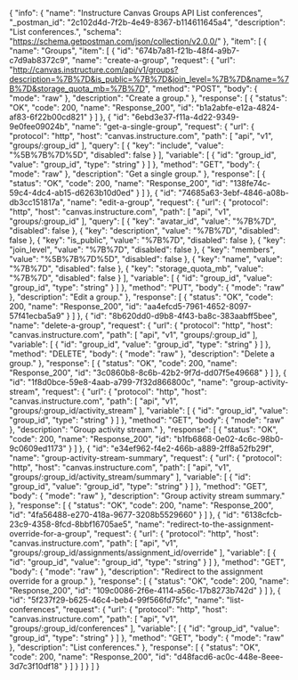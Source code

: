 {
  "info": {
    "name": "Instructure Canvas Groups API List conferences",
    "_postman_id": "2c102d4d-7f2b-4e49-8367-b114611645a4",
    "description": "List conferences.",
    "schema": "https://schema.getpostman.com/json/collection/v2.0.0/"
  },
  "item": [
    {
      "name": "Groups",
      "item": [
        {
          "id": "674b7a81-f21b-48f4-a9b7-c7d9ab8372c9",
          "name": "create-a-group",
          "request": {
            "url": "http://canvas.instructure.com/api/v1/groups?description=%7B%7D&is_public=%7B%7D&join_level=%7B%7D&name=%7B%7D&storage_quota_mb=%7B%7D",
            "method": "POST",
            "body": {
              "mode": "raw"
            },
            "description": "Create a group."
          },
          "response": [
            {
              "status": "OK",
              "code": 200,
              "name": "Response_200",
              "id": "b1a2abfe-e12a-4824-af83-6f22b00cd821"
            }
          ]
        },
        {
          "id": "6ebd3e37-f11a-4d22-9349-9e0fee09024b",
          "name": "get-a-single-group",
          "request": {
            "url": {
              "protocol": "http",
              "host": "canvas.instructure.com",
              "path": [
                "api",
                "v1",
                "groups/:group_id"
              ],
              "query": [
                {
                  "key": "include",
                  "value": "%5B%7B%7D%5D",
                  "disabled": false
                }
              ],
              "variable": [
                {
                  "id": "group_id",
                  "value": "group_id",
                  "type": "string"
                }
              ]
            },
            "method": "GET",
            "body": {
              "mode": "raw"
            },
            "description": "Get a single group."
          },
          "response": [
            {
              "status": "OK",
              "code": 200,
              "name": "Response_200",
              "id": "138fe74c-59c4-4dc4-ab15-d6263b10d0ed"
            }
          ]
        },
        {
          "id": "74685a63-3ebf-4846-a08b-db3cc151817a",
          "name": "edit-a-group",
          "request": {
            "url": {
              "protocol": "http",
              "host": "canvas.instructure.com",
              "path": [
                "api",
                "v1",
                "groups/:group_id"
              ],
              "query": [
                {
                  "key": "avatar_id",
                  "value": "%7B%7D",
                  "disabled": false
                },
                {
                  "key": "description",
                  "value": "%7B%7D",
                  "disabled": false
                },
                {
                  "key": "is_public",
                  "value": "%7B%7D",
                  "disabled": false
                },
                {
                  "key": "join_level",
                  "value": "%7B%7D",
                  "disabled": false
                },
                {
                  "key": "members",
                  "value": "%5B%7B%7D%5D",
                  "disabled": false
                },
                {
                  "key": "name",
                  "value": "%7B%7D",
                  "disabled": false
                },
                {
                  "key": "storage_quota_mb",
                  "value": "%7B%7D",
                  "disabled": false
                }
              ],
              "variable": [
                {
                  "id": "group_id",
                  "value": "group_id",
                  "type": "string"
                }
              ]
            },
            "method": "PUT",
            "body": {
              "mode": "raw"
            },
            "description": "Edit a group."
          },
          "response": [
            {
              "status": "OK",
              "code": 200,
              "name": "Response_200",
              "id": "aa4efcd5-7961-4652-8097-57f41ecba5a9"
            }
          ]
        },
        {
          "id": "8b620dd0-d9b8-4f43-ba8c-383aabff5bee",
          "name": "delete-a-group",
          "request": {
            "url": {
              "protocol": "http",
              "host": "canvas.instructure.com",
              "path": [
                "api",
                "v1",
                "groups/:group_id"
              ],
              "variable": [
                {
                  "id": "group_id",
                  "value": "group_id",
                  "type": "string"
                }
              ]
            },
            "method": "DELETE",
            "body": {
              "mode": "raw"
            },
            "description": "Delete a group."
          },
          "response": [
            {
              "status": "OK",
              "code": 200,
              "name": "Response_200",
              "id": "3c0860b8-8c6b-42b2-9f7d-dd07f5e49668"
            }
          ]
        },
        {
          "id": "1f8d0bce-59e8-4aab-a799-7f32d866800c",
          "name": "group-activity-stream",
          "request": {
            "url": {
              "protocol": "http",
              "host": "canvas.instructure.com",
              "path": [
                "api",
                "v1",
                "groups/:group_id/activity_stream"
              ],
              "variable": [
                {
                  "id": "group_id",
                  "value": "group_id",
                  "type": "string"
                }
              ]
            },
            "method": "GET",
            "body": {
              "mode": "raw"
            },
            "description": "Group activity stream."
          },
          "response": [
            {
              "status": "OK",
              "code": 200,
              "name": "Response_200",
              "id": "b1fb6868-0e02-4c6c-98b0-9c0609ed1173"
            }
          ]
        },
        {
          "id": "e34ef962-f4e2-466b-a889-2ff8a52fb29f",
          "name": "group-activity-stream-summary",
          "request": {
            "url": {
              "protocol": "http",
              "host": "canvas.instructure.com",
              "path": [
                "api",
                "v1",
                "groups/:group_id/activity_stream/summary"
              ],
              "variable": [
                {
                  "id": "group_id",
                  "value": "group_id",
                  "type": "string"
                }
              ]
            },
            "method": "GET",
            "body": {
              "mode": "raw"
            },
            "description": "Group activity stream summary."
          },
          "response": [
            {
              "status": "OK",
              "code": 200,
              "name": "Response_200",
              "id": "4fa56488-e270-418a-9677-3208b5529660"
            }
          ]
        },
        {
          "id": "6138cfcb-23c9-4358-8fcd-8bbf16705ae5",
          "name": "redirect-to-the-assignment-override-for-a-group",
          "request": {
            "url": {
              "protocol": "http",
              "host": "canvas.instructure.com",
              "path": [
                "api",
                "v1",
                "groups/:group_id/assignments/assignment_id/override"
              ],
              "variable": [
                {
                  "id": "group_id",
                  "value": "group_id",
                  "type": "string"
                }
              ]
            },
            "method": "GET",
            "body": {
              "mode": "raw"
            },
            "description": "Redirect to the assignment override for a group."
          },
          "response": [
            {
              "status": "OK",
              "code": 200,
              "name": "Response_200",
              "id": "109c0086-2f6e-4114-a56c-17b8273b742d"
            }
          ]
        },
        {
          "id": "5f237f29-b625-46c4-beb4-99f566fd75fc",
          "name": "list-conferences",
          "request": {
            "url": {
              "protocol": "http",
              "host": "canvas.instructure.com",
              "path": [
                "api",
                "v1",
                "groups/:group_id/conferences"
              ],
              "variable": [
                {
                  "id": "group_id",
                  "value": "group_id",
                  "type": "string"
                }
              ]
            },
            "method": "GET",
            "body": {
              "mode": "raw"
            },
            "description": "List conferences."
          },
          "response": [
            {
              "status": "OK",
              "code": 200,
              "name": "Response_200",
              "id": "d48facd6-ac0c-448e-8eee-3d7c3f10df18"
            }
          ]
        }
      ]
    }
  ]
}